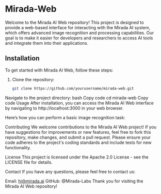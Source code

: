 # Mirada-Web

Welcome to the Mirada AI Web repository! This project is designed to provide a web-based interface for interacting with the Mirada AI system, which offers advanced image recognition and processing capabilities. Our goal is to make it easier for developers and researchers to access AI tools and integrate them into their applications.

## Installation

To get started with Mirada AI Web, follow these steps:

1. Clone the repository:
   ```bash
   git clone https://github.com/yourusername/mirada-web.git
Navigate to the project directory:
bash
Copy code
cd mirada-web
Copy code
Usage
After installation, you can access the Mirada AI Web interface by navigating to http://localhost:3000 in your web browser.

Here’s how you can perform a basic image recognition task:

Contributing
We welcome contributions to the Mirada AI Web project! If you have suggestions for improvements or new features, feel free to fork this repository, make changes, and submit a pull request. Please ensure your code adheres to the project's coding standards and include tests for new functionality.

License
This project is licensed under the Apache 2.0 License - see the LICENSE file for details.

Contact
If you have any questions, please feel free to contact us:

Email: hi@mirada.ai
GitHub: @Mirada-Labs
Thank you for visiting the Mirada AI Web repository!

